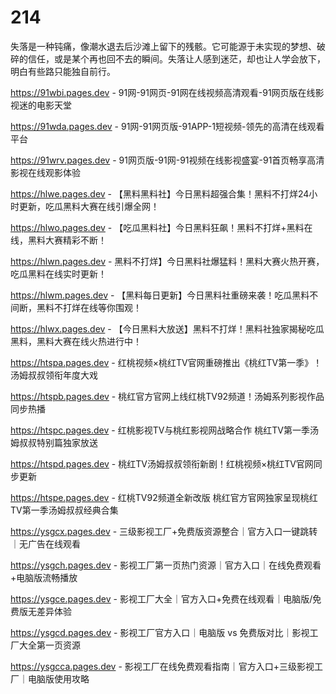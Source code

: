 # 214
失落是一种钝痛，像潮水退去后沙滩上留下的残骸。它可能源于未实现的梦想、破碎的信任，或是某个再也回不去的瞬间。失落让人感到迷茫，却也让人学会放下，明白有些路只能独自前行。

https://91wbi.pages.dev - 91网-91网页-91网在线视频高清观看-91网页版在线影视迷的电影天堂

https://91wda.pages.dev - 91网-91网页版-91APP-1短视频-领先的高清在线观看平台

https://91wrv.pages.dev - 91网页版-91网-91视频在线影视盛宴-91首页畅享高清影视在线观影体验

https://hlwe.pages.dev - 【黑料黑料社】今日黑料超强合集！黑料不打烊24小时更新，吃瓜黑料大赛在线引爆全网！

https://hlwo.pages.dev - 【吃瓜黑料社】今日黑料狂飙！黑料不打烊+黑料在线，黑料大赛精彩不断！

https://hlwn.pages.dev - 黑料不打烊】今日黑料社爆猛料！黑料大赛火热开赛，吃瓜黑料在线实时更新！

https://hlwm.pages.dev - 【黑料每日更新】今日黑料社重磅来袭！吃瓜黑料不间断，黑料不打烊在线等你围观！

https://hlwx.pages.dev - 【今日黑料大放送】黑料不打烊！黑料社独家揭秘吃瓜黑料，黑料大赛在线火热进行中！

https://htspa.pages.dev - 红桃视频×桃红TV官网重磅推出《桃红TV第一季》！汤姆叔叔领衔年度大戏

https://htspb.pages.dev - 桃红官方官网上线红桃TV92频道！汤姆系列影视作品同步热播

https://htspc.pages.dev - 红桃影视TV与桃红影视网战略合作 桃红TV第一季汤姆叔叔特别篇独家放送

https://htspd.pages.dev - 桃红TV汤姆叔叔领衔新剧！红桃视频×桃红TV官网同步更新

https://htspe.pages.dev - 红桃TV92频道全新改版 桃红官方官网独家呈现桃红TV第一季汤姆叔叔经典合集

https://ysgcx.pages.dev - 三级影视工厂+免费版资源整合｜官方入口一键跳转｜无广告在线观看

https://ysgch.pages.dev - 影视工厂第一页热门资源｜官方入口｜在线免费观看+电脑版流畅播放

https://ysgce.pages.dev - 影视工厂大全｜官方入口+免费在线观看｜电脑版/免费版无差异体验

https://ysgcd.pages.dev - 影视工厂官方入口｜电脑版 vs 免费版对比｜影视工厂大全第一页资源

https://ysgcca.pages.dev - 影视工厂在线免费观看指南｜官方入口+三级影视工厂｜电脑版使用攻略
